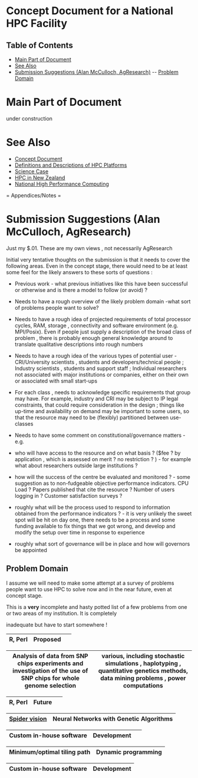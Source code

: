 # Concept Document for a National HPC Facility

## Table of Contents 
 - [Main Part of Document ](#main-part-of-document-)
- [See Also ](#see-also-)
- [Submission Suggestions (Alan McCulloch, AgResearch)](#submission-suggestions-(alan-mcculloch,-agresearch))
-- [Problem Domain](#problem-domain)
# Main Part of Document 

under construction

# See Also 

- [Concept Document](https://reannz.atlassian.net/wiki/pages/createpage.action?spaceKey=BeSTGRID&title=Concept_Document_for_a_National_HPC_Facility&linkCreation=true&fromPageId=3818228566)
- [Definitions and Descriptions of HPC Platforms](https://reannz.atlassian.net/wiki/pages/createpage.action?spaceKey=BeSTGRID&title=Definitions_and_Descriptions_of_High_Performance_Computing_Platforms&linkCreation=true&fromPageId=3818228566)
- [Science Case](https://reannz.atlassian.net/wiki/pages/createpage.action?spaceKey=BeSTGRID&title=Science_Case_for_a_National_HPC_Facility&linkCreation=true&fromPageId=3818228566)
- [HPC in New Zealand](https://reannz.atlassian.net/wiki/pages/createpage.action?spaceKey=BeSTGRID&title=Current_High_Performance_Computing_Installations_in_New_Zealand&linkCreation=true&fromPageId=3818228566)
- [National High Performance Computing](https://reannz.atlassian.net/wiki/pages/createpage.action?spaceKey=BeSTGRID&title=National_High_Performance_Computing&linkCreation=true&fromPageId=3818228566)

= Appendices/Notes = 

# Submission Suggestions (Alan McCulloch, AgResearch)

Just my $.01. These are my own views , not necessarily AgResearch

Initial very tentative thoughts on the submission is that it needs to cover the following areas. Even in the concept stage, there would need to be at least some feel for the likely answers to these sorts of questions :  

- Previous work - what previous initiatives like this have been successful or otherwise and is there a model to follow (or avoid) ?

- Needs to have a rough overview of the likely problem domain -what sort of problems people want to solve?

- Needs to have a rough idea of projected requirements of total processor cycles, RAM, storage , connectivity and software environment (e.g. MPI/Posix).  Even if people just supply a description of the broad class of problem , there is probably enough general knowledge around to translate qualitative descriptions into rough numbers

- Needs to have a rough idea of the various types of potential user - CRI/University scientists , students and  developers/technical people ; Industry scientists , students and support staff ; Individual researchers not associated with major institutions or companies, either on their own or associated with small start-ups
- For each class , needs to acknowledge specific requirements that group may have. For example, industry and CRI may be subject to IP legal constraints, that could require consideration in the design ; things like up-time and availability on demand may be important to some users, so that the resource may need to be (flexibly) partitioned between use-classes
- Needs to have some comment on constitutional/governance matters -e.g.
- who will have access to the resource and on what basis ? ($fee ? by application , which is assessed on merit ? no restriction ? ) - for example what about researchers outside large institutions ?
- how will the success of the centre be evaluated and monitored ? - some suggestion as to non-fudgeable objective performance indicators. CPU Load ? Papers published that cite the resource ? Number of users logging in ? Customer satisfaction surveys ?
- roughly what will be the process used to respond to information obtained from the performance indicators ? - it is very unlikely the sweet spot will be hit on day one, there needs to be a process and some funding available to fix things that we got wrong, and develop and modify the setup over time in response to experience
- roughly what sort of governance will be in place and how will governors be appointed

## Problem Domain

I assume we will need to make some attempt at a survey of problems people want to use HPC to solve now and in the near future, even at concept stage.

This is a **very** incomplete and hasty potted list of a few problems from one or two areas of my institution. It is completely

inadequate but have to start somewhere ! 


|  R, Perl  |  Proposed  |   |
| --------- | ---------- | - |

|  Analysis of data from SNP chips experiments and investigation of the use of SNP chips for whole genome selection  |  various, including stochastic simulations , haplotyping , quantitative genetics methods, data mining problems , power computations |
| ------------------------------------------------------------------------------------------------------------------ | ----------------------------------------------------------------------------------------------------------------------------------- |

|  R, Perl  |  Future  |   |
| --------- | -------- | - |

|  [Spider vision](http://www.biomimetics.org.nz/drupal/node/view/69)  |  Neural Networks with Genetic Algorithms |
| -------------------------------------------------------------------- | ---------------------------------------- |

|  Custom in-house software  |  Development  |   |
| -------------------------- | ------------- | - |

|  Minimum/optimal tiling path  |  Dynamic programming |
| ----------------------------- | -------------------- |

|  Custom in-house software  |  Development  |
| -------------------------- | ------------- |
